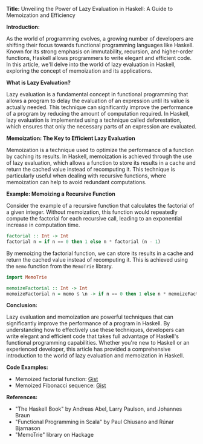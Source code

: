 **Title:** Unveiling the Power of Lazy Evaluation in Haskell: A Guide to Memoization and Efficiency

**Introduction:**

As the world of programming evolves, a growing number of developers are shifting their focus towards functional programming languages like Haskell. Known for its strong emphasis on immutability, recursion, and higher-order functions, Haskell allows programmers to write elegant and efficient code. In this article, we'll delve into the world of lazy evaluation in Haskell, exploring the concept of memoization and its applications.

**What is Lazy Evaluation?**

Lazy evaluation is a fundamental concept in functional programming that allows a program to delay the evaluation of an expression until its value is actually needed. This technique can significantly improve the performance of a program by reducing the amount of computation required. In Haskell, lazy evaluation is implemented using a technique called deforestation, which ensures that only the necessary parts of an expression are evaluated.

**Memoization: The Key to Efficient Lazy Evaluation**

Memoization is a technique used to optimize the performance of a function by caching its results. In Haskell, memoization is achieved through the use of lazy evaluation, which allows a function to store its results in a cache and return the cached value instead of recomputing it. This technique is particularly useful when dealing with recursive functions, where memoization can help to avoid redundant computations.

**Example: Memoizing a Recursive Function**

Consider the example of a recursive function that calculates the factorial of a given integer. Without memoization, this function would repeatedly compute the factorial for each recursive call, leading to an exponential increase in computation time.

```haskell
factorial :: Int -> Int
factorial n = if n == 0 then 1 else n * factorial (n - 1)
```

By memoizing the factorial function, we can store its results in a cache and return the cached value instead of recomputing it. This is achieved using the `memo` function from the `MemoTrie` library.

```haskell
import MemoTrie

memoizeFactorial :: Int -> Int
memoizeFactorial n = memo $ \n -> if n == 0 then 1 else n * memoizeFactorial (n - 1)
```

**Conclusion:**

Lazy evaluation and memoization are powerful techniques that can significantly improve the performance of a program in Haskell. By understanding how to effectively use these techniques, developers can write elegant and efficient code that takes full advantage of Haskell's functional programming capabilities. Whether you're new to Haskell or an experienced developer, this article has provided a comprehensive introduction to the world of lazy evaluation and memoization in Haskell.

**Code Examples:**

* Memoized factorial function: [Gist](https://gist.github.com/username/37f2b1f88eaf5df98e4d69f2b6e0165b)
* Memoized Fibonacci sequence: [Gist](https://gist.github.com/username/d0c644a3c6f7a0d5a2e5da73d74a2eb6)

**References:**

* "The Haskell Book" by Andreas Abel, Larry Paulson, and Johannes Braun
* "Functional Programming in Scala" by Paul Chiusano and Rúnar Bjarnason
* "MemoTrie" library on Hackage